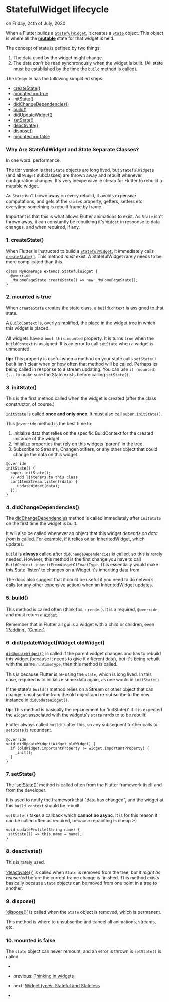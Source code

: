 # StatefulWidget lifecycle

on Friday, 24th of July, 2020

When a Flutter builds a [`StatefulWidget`](https://docs.flutter.io/flutter/widgets/StatefulWidget-class.html), it creates a [`State`](https://docs.flutter.io/flutter/widgets/State-class.html) object. This object is where all the **[mutable](https://en.wikipedia.org/wiki/Immutable_object)** state for that widget is held.

The concept of state is defined by two things:

1. The data used by the widget might change.
2. The data _can't_ be read synchronously when the widget is built. (All state must be established by the time the `build` method is called).
    

The lifecycle has the following simplified steps:

- [createState()](https://flutterbyexample.com/lesson/stateful-widget-lifecycle#1-createstate)
- [mounted == true](https://flutterbyexample.com/lesson/stateful-widget-lifecycle#2-mounted-is-true)
- [initState()](https://flutterbyexample.com/lesson/stateful-widget-lifecycle#3-initstate)
- [didChangeDependencies()](https://flutterbyexample.com/lesson/stateful-widget-lifecycle#4-didChangeDependencies)
- [build()](https://flutterbyexample.com/lesson/stateful-widget-lifecycle#5-build)
- [didUpdateWidget()](https://flutterbyexample.com/lesson/stateful-widget-lifecycle#6-didupdatewidget)
- [setState()](https://flutterbyexample.com/lesson/stateful-widget-lifecycle#7-setstate)
- [deactivate()](https://flutterbyexample.com/lesson/stateful-widget-lifecycle#8-deactivate)
- [dispose()](https://flutterbyexample.com/lesson/stateful-widget-lifecycle#9-dispose)
- [mounted == false](https://flutterbyexample.com/lesson/stateful-widget-lifecycle#10-mounted-is-false)

### Why Are StatefulWidget and State Separate Classes?

In one word: performance.

The tldr version is that `State` objects are long lived, but `StatefulWidget`s (and all `Widget` subclasses) are thrown away and rebuilt whenever configuration changes. It's very inexpensive ie cheap for Flutter to rebuild a mutable widget.

As `State` isn't blown away on every rebuild, it avoids expensive computations, and gets at the `state`s property, getters, setters etc everytime something is rebuilt frame by frame.

Important is that this is what allows Flutter animations to exist. As `State` isn't thrown away, it can constantly be rebuilding it's `Widget` in response to data changes, and when required, if any.

### 1\. createState()

When Flutter is instructed to build a [`StatefulWidget`](https://docs.flutter.io/flutter/widgets/StatefulWidget-class.html), it immediately calls [`createState()`](https://docs.flutter.io/flutter/widgets/StatefulWidget/createState.html). This method _must_ exist. A StatefulWidget rarely needs to be more complicated than this.

```
class MyHomePage extends StatefulWidget {
  @override
  _MyHomePageState createState() => new _MyHomePageState();
}
```

### 2\. mounted is true

When [`createState`](https://docs.flutter.io/flutter/widgets/StatefulWidget/createState.html) creates the state class, a `buildContext` is assigned to that state.

A [`BuildContext`](https://docs.flutter.io/flutter/widgets/BuildContext-class.html) is, overly simplified, the place in the widget tree in which this widget is placed. 

All widgets have a `bool this.mounted` property. It is turns `true` when the `buildContext` is assigned. It is an error to call `setState` when a widget is unmounted.

**tip:** This property is useful when a method on your state calls `setState()` but it isn't clear when or how often that method will be called. Perhaps its being called in response to a stream updating. You can use `if (mounted) {...` to make sure the State exists before calling `setState()`.

### 3\. initState()

This is the first method called when the widget is created (after the class constructor, of course.)

[`initState`](https://docs.flutter.io/flutter/widgets/State/initState.html) is called **once and only once**. It must also call `super.initState()`.

This `@override` method is the best time to:

1. Initialize data that relies on the specific BuildContext for the created instance of the widget.
2. Initialize properties that rely on this widgets 'parent' in the tree.
3. Subscribe to Streams, ChangeNotifiers, or any other object that could change the data on this widget.

```
@override
initState() {
  super.initState();
  // Add listeners to this class
  cartItemStream.listen((data) {
    _updateWidget(data);
  });
}
```

### 4\. didChangeDependencies()

The [didChangeDependencies](https://docs.flutter.io/flutter/widgets/State/didChangeDependencies.html) method is called immediately after `initState` on the first time the widget is built.

It will also be called whenever an object that this widget _depends on data from_ is called. For example, if it relies on an InheritedWidget, which updates.

`build` is **always** called after `didChangeDependencies` is called, so this is rarely needed. However, this method is the first change you have to call `BuildContext.inheritFromWidgetOfExactType`. This essentially would make this State 'listen' to changes on a Widget it's inheriting data from.

The docs also suggest that it could be useful if you need to do network calls (or any other expensive action) when an InheritedWidget updates.

### 5\. build()

This method is called often (think fps + `render`). It is a required, `@override` and must return a [`Widget`](https://docs.flutter.io/flutter/widgets/Widget-class.html).

Remember that in Flutter all gui is a widget with a child or children, even ['Padding'](https://docs.flutter.io/flutter/widgets/Padding-class.html), ['Center'](https://docs.flutter.io/flutter/widgets/Center-class.html).

### 6\. didUpdateWidget(Widget oldWidget)

[`didUpdateWidget()`](https://docs.flutter.io/flutter/widgets/State/didUpdateWidget.html) is called if the parent widget changes and has to rebuild this widget (because it needs to give it different data), but it's being rebuilt with the same `runtimeType`, then this method is called.

This is because Flutter is re-using the `state`, which is long lived. In this case, required is to initialize some data again, as one would in `initState()`.

If the state's `build()` method relies on a Stream or other object that can change, unsubscribe from the old object and re-subscribe to the new instance in `didUpdateWidget()`.

**tip**: This method is basically the replacement for 'initState()' if it is expected the `Widget` associated with the widgets's `state` nrrds to to be rebuilt!

Flutter always called `build()` after this, so any subsequent further calls to `setState` is redundant.

```
@override
void didUpdateWidget(Widget oldWidget) {
  if (oldWidget.importantProperty != widget.importantProperty) {
    _init();
  }
}
```

### 7\. setState()

The ['setState()'](https://docs.flutter.io/flutter/widgets/State/setState.html) method is called often from the Flutter framework itself and from the developer.

It is used to notify the framework that "data has changed", and the widget at this `build context` should be rebuilt.

`setState()` takes a callback which **cannot be async**. It is for this reason it can be called often as required, because repainting is cheap :-)

```
void updateProfile(String name) {
 setState(() => this.name = name);
}
```

### 8\. deactivate()

This is rarely used.

['deactivate()'](https://docs.flutter.io/flutter/widgets/State/deactivate.html) is called when `State` is removed from the tree, _but it might be reinserted_ before the current frame change is finished. This method exists basically because `State` objects can be moved from one point in a tree to another.

### 9\. dispose()

['dispose()'](https://docs.flutter.io/flutter/widgets/State/dispose.html) is called when the `State` object is removed, which is permanent.

This method is where to unsubscribe and cancel all animations, streams, etc.

### 10\. mounted is false

The `state` object can never remount, and an error is thrown is `setState()` is called.

-

- previous: [Thinking in widgets](https://flutterbyexample.com/lesson/thinking-in-widgets)
    
- next: [Widget types: Stateful and Stateless](https://flutterbyexample.com/lesson/widget-types-stateful-and-stateless)
    

-